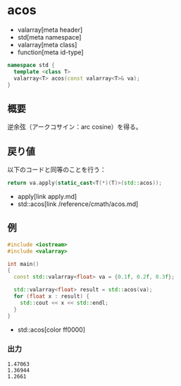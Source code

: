 # acos
* valarray[meta header]
* std[meta namespace]
* valarray[meta class]
* function[meta id-type]

```cpp
namespace std {
  template <class T>
  valarray<T> acos(const valarray<T>& va);
}
```

## 概要
逆余弦（アークコサイン：arc cosine）を得る。


## 戻り値
以下のコードと同等のことを行う：

```cpp
return va.apply(static_cast<T(*)(T)>(std::acos));
```
* apply[link apply.md]
* std::acos[link /reference/cmath/acos.md]


## 例
```cpp example
#include <iostream>
#include <valarray>

int main()
{
  const std::valarray<float> va = {0.1f, 0.2f, 0.3f};

  std::valarray<float> result = std::acos(va);
  for (float x : result) {
    std::cout << x << std::endl;
  }
}
```
* std::acos[color ff0000]

### 出力
```
1.47063
1.36944
1.2661
```


